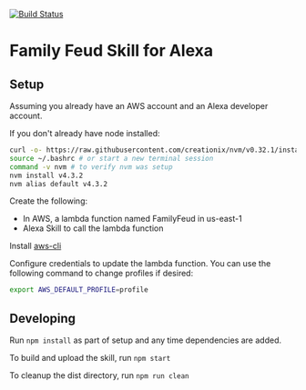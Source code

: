 [![Build Status](https://travis-ci.org/steveortiz/alexa-family-feud.svg?branch=master)](https://travis-ci.org/steveortiz/alexa-family-feud)

# Family Feud Skill for Alexa

## Setup

Assuming you already have an AWS account and an Alexa developer account.

If you don't already have node installed:

```sh
curl -o- https://raw.githubusercontent.com/creationix/nvm/v0.32.1/install.sh | bash
source ~/.bashrc # or start a new terminal session
command -v nvm # to verify nvm was setup
nvm install v4.3.2
nvm alias default v4.3.2
```

Create the following:
* In AWS, a lambda function named FamilyFeud in us-east-1
* Alexa Skill to call the lambda function

Install [aws-cli](http://docs.aws.amazon.com/cli/latest/userguide/installing.html)

Configure credentials to update the lambda function.  You can use the following command
to change profiles if desired:

```sh
export AWS_DEFAULT_PROFILE=profile
```

## Developing

Run `npm install` as part of setup and any time dependencies are added.

To build and upload the skill, run `npm start`

To cleanup the dist directory, run `npm run clean`
